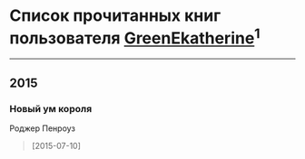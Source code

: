 # Список прочитанных книг пользователя [GreenEkatherine](https://www.facebook.com/app_scoped_user_id/883347528380038/)<sup>1</sup>
---

## 2015

### Новый ум короля
Роджер Пенроуз
> [2015-07-10] 



